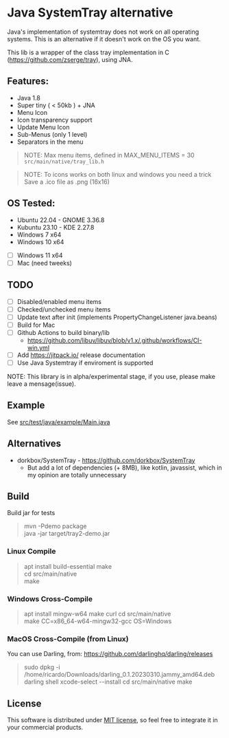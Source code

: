 # Java SystemTray alternative

Java's implementation of systemtray does not work on all operating systems. This is an alternative if it doesn't work on the OS you want. 

This lib is a wrapper of the class tray implementation in C (https://github.com/zserge/tray), using JNA.

## Features:
 * Java 1.8
 * Super tiny ( < 50kb ) + JNA
 * Menu Icon
 * Icon transparency support
 * Update Menu Icon
 * Sub-Menus (only 1 level)
 * Separators in the menu  

> NOTE: Max menu items, defined in MAX_MENU_ITEMS = 30 `src/main/native/tray_lib.h`  


> NOTE: To icons works on both linux and windows you need a trick     
> Save a .ico file as .png (16x16)

## OS Tested:
  * Ubuntu 22.04  - GNOME 3.36.8
  * Kubuntu 23.10 - KDE 2.27.8
  * Windows 7 x64
  * Windows 10 x64
  * [ ] Windows 11 x64
  * [ ] Mac (need tweeks)

## TODO
* [ ] Disabled/enabled menu items
* [ ] Checked/unchecked menu items
* [ ] Update text after init (implements PropertyChangeListener java.beans)
* [ ] Build for Mac
* [ ] Github Actions to build binary/lib
  * https://github.com/libuv/libuv/blob/v1.x/.github/workflows/CI-win.yml
* [ ] Add https://jitpack.io/ release documentation
* [ ] Use Java Systemtray if enviroment is supported 

NOTE: This library is in alpha/experimental stage, if you use, please make leave a mensage(issue).

## Example

See [src/test/java/example/Main.java]()



## Alternatives

* dorkbox/SystemTray - https://github.com/dorkbox/SystemTray
  * But add a lot of dependencies (+ 8MB), like kotlin, javassist, which in my opinion are totally unnecessary

## Build

Build jar for tests 

> mvn -Pdemo package  
> java -jar target/tray2-demo.jar

### Linux Compile

> apt install build-essential make  
> cd src/main/native  
> make

### Windows Cross-Compile

> apt install mingw-w64 make curl
> cd src/main/native  
> make CC=x86_64-w64-mingw32-gcc OS=Windows


### MacOS Cross-Compile (from Linux)

You can use Darling, from: https://github.com/darlinghq/darling/releases

> sudo dpkg -i /home/ricardo/Downloads/darling_0.1.20230310.jammy_amd64.deb
> darling shell
> xcode-select --install
> cd src/main/native
> make 

## License

This software is distributed under [MIT license](http://www.opensource.org/licenses/mit-license.php),
so feel free to integrate it in your commercial products.

